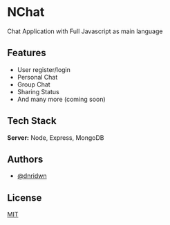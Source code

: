 
# NChat

Chat Application with Full Javascript as main language


## Features

- User register/login
- Personal Chat
- Group Chat
- Sharing Status
- And many more (coming soon)


## Tech Stack

**Server:** Node, Express, MongoDB


## Authors

- [@dnridwn](https://www.github.com/dnridwn)


## License

[MIT](https://choosealicense.com/licenses/mit/)

